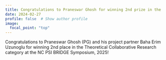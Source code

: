 ```yaml
---
title: Congratulations to Praneswar Ghosh for winning 2nd prize in the 2025 NC PSI BRIDGE SYMPOSIUM
date: 2024-02-27
profile: false  # Show author profile
image:
  focal_point: "top"
---
```


Congratulations to Praneswar Ghosh (PG) and his project partner Baha Erim Uzunoglu for winning 2nd place in the Theoretical Collaborative Research category at the NC PSI BRIDGE Symposium, 2025! 

 
